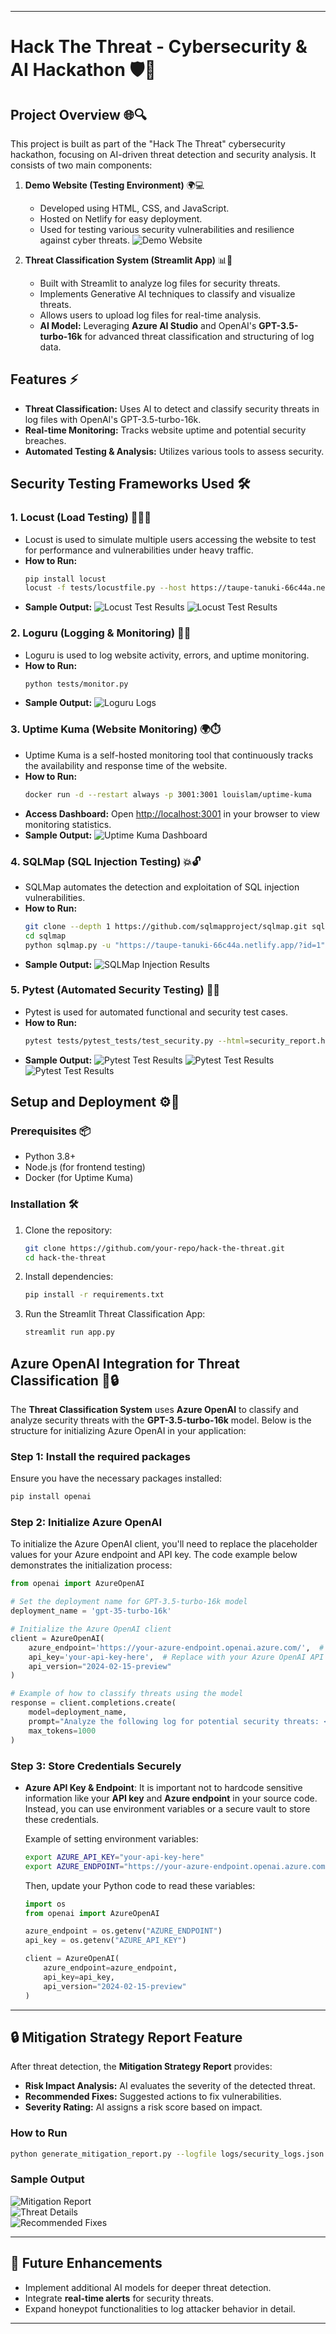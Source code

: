 
---

# Hack The Threat - Cybersecurity & AI Hackathon 🛡️🤖

## Project Overview 🌐🔍

This project is built as part of the "Hack The Threat" cybersecurity hackathon, focusing on AI-driven threat detection and security analysis. It consists of two main components:

1. **Demo Website (Testing Environment)** 🌍💻
   - Developed using HTML, CSS, and JavaScript.
   - Hosted on Netlify for easy deployment.
   - Used for testing various security vulnerabilities and resilience against cyber threats.
     ![Demo Website](images/demo.png)

2. **Threat Classification System (Streamlit App)** 📊🔐
   - Built with Streamlit to analyze log files for security threats.
   - Implements Generative AI techniques to classify and visualize threats.
   - Allows users to upload log files for real-time analysis.
   - **AI Model:** Leveraging **Azure AI Studio** and OpenAI's **GPT-3.5-turbo-16k** for advanced threat classification and structuring of log data.

## Features ⚡️

- **Threat Classification:** Uses AI to detect and classify security threats in log files with OpenAI's GPT-3.5-turbo-16k.
- **Real-time Monitoring:** Tracks website uptime and potential security breaches.
- **Automated Testing & Analysis:** Utilizes various tools to assess security.

## Security Testing Frameworks Used 🛠️

### 1. Locust (Load Testing) 🏃‍♂️💨
- Locust is used to simulate multiple users accessing the website to test for performance and vulnerabilities under heavy traffic.
- **How to Run:**
  ```bash
  pip install locust
  locust -f tests/locustfile.py --host https://taupe-tanuki-66c44a.netlify.app/
  ```
- **Sample Output:** 
  ![Locust Test Results](tests/sample_output/2_1.png)
  ![Locust Test Results](tests/sample_output/1_2.png)

### 2. Loguru (Logging & Monitoring) 📝🔎
- Loguru is used to log website activity, errors, and uptime monitoring.
- **How to Run:**
  ```bash
  python tests/monitor.py
  ```
- **Sample Output:**
  ![Loguru Logs](tests/sample_output/2.png)

### 3. Uptime Kuma (Website Monitoring) 🌍⏱️
- Uptime Kuma is a self-hosted monitoring tool that continuously tracks the availability and response time of the website.
- **How to Run:**
  ```bash
  docker run -d --restart always -p 3001:3001 louislam/uptime-kuma
  ```
- **Access Dashboard:**
  Open [http://localhost:3001](http://localhost:3001) in your browser to view monitoring statistics.
- **Sample Output:**
  ![Uptime Kuma Dashboard](tests/sample_output/3.png)

### 4. SQLMap (SQL Injection Testing) 💥🔓
- SQLMap automates the detection and exploitation of SQL injection vulnerabilities.
- **How to Run:**
  ```bash
  git clone --depth 1 https://github.com/sqlmapproject/sqlmap.git sqlmap
  cd sqlmap
  python sqlmap.py -u "https://taupe-tanuki-66c44a.netlify.app/?id=1" --dbs
  ```
- **Sample Output:**
  ![SQLMap Injection Results](tests/sample_output/4.png)

### 5. Pytest (Automated Security Testing) 🧪✅
- Pytest is used for automated functional and security test cases.
- **How to Run:**
  ```bash
  pytest tests/pytest_tests/test_security.py --html=security_report.html --self-contained-html
  ```
- **Sample Output:**
  ![Pytest Test Results](tests/sample_output/5_1.png)
  ![Pytest Test Results](tests/sample_output/5_2.png)
  ![Pytest Test Results](tests/sample_output/5_3.png)

## Setup and Deployment ⚙️🚀

### Prerequisites 📦
- Python 3.8+
- Node.js (for frontend testing)
- Docker (for Uptime Kuma)

### Installation 🛠️
1. Clone the repository:
   ```bash
   git clone https://github.com/your-repo/hack-the-threat.git
   cd hack-the-threat
   ```
2. Install dependencies:
   ```bash
   pip install -r requirements.txt
   ```
3. Run the Streamlit Threat Classification App:
   ```bash
   streamlit run app.py
   ```

## Azure OpenAI Integration for Threat Classification 🤖🔒

The **Threat Classification System** uses **Azure OpenAI** to classify and analyze security threats with the **GPT-3.5-turbo-16k** model. Below is the structure for initializing Azure OpenAI in your application:

### Step 1: Install the required packages
Ensure you have the necessary packages installed:
```bash
pip install openai
```

### Step 2: Initialize Azure OpenAI
To initialize the Azure OpenAI client, you'll need to replace the placeholder values for your Azure endpoint and API key. The code example below demonstrates the initialization process:

```python
from openai import AzureOpenAI

# Set the deployment name for GPT-3.5-turbo-16k model
deployment_name = 'gpt-35-turbo-16k' 

# Initialize the Azure OpenAI client
client = AzureOpenAI(
    azure_endpoint='https://your-azure-endpoint.openai.azure.com/',  # Replace with your Azure OpenAI endpoint
    api_key='your-api-key-here',  # Replace with your Azure OpenAI API key (use a secure method for storing keys)
    api_version="2024-02-15-preview"
)

# Example of how to classify threats using the model
response = client.completions.create(
    model=deployment_name,
    prompt="Analyze the following log for potential security threats: <log_data_here>",
    max_tokens=1000
)

```
### Step 3: Store Credentials Securely
- **Azure API Key & Endpoint**: It is important not to hardcode sensitive information like your **API key** and **Azure endpoint** in your source code. Instead, you can use environment variables or a secure vault to store these credentials.
  
  Example of setting environment variables:
  ```bash
  export AZURE_API_KEY="your-api-key-here"
  export AZURE_ENDPOINT="https://your-azure-endpoint.openai.azure.com/"
  ```

  Then, update your Python code to read these variables:
  ```python
  import os
  from openai import AzureOpenAI

  azure_endpoint = os.getenv("AZURE_ENDPOINT")
  api_key = os.getenv("AZURE_API_KEY")

  client = AzureOpenAI(
      azure_endpoint=azure_endpoint,
      api_key=api_key,
      api_version="2024-02-15-preview"
  )
  ```

---
## 🔒 **Mitigation Strategy Report Feature**

After threat detection, the **Mitigation Strategy Report** provides:
- **Risk Impact Analysis:** AI evaluates the severity of the detected threat.
- **Recommended Fixes:** Suggested actions to fix vulnerabilities.
- **Severity Rating:** AI assigns a risk score based on impact.

### **How to Run**
```bash
python generate_mitigation_report.py --logfile logs/security_logs.json
```

### **Sample Output**
![Mitigation Report](images/final_1.png)  
![Threat Details](images/final_2.png)  
![Recommended Fixes](images/final_3.png)  

---

## 🔮 **Future Enhancements**
- Implement additional AI models for deeper threat detection.
- Integrate **real-time alerts** for security threats.
- Expand honeypot functionalities to log attacker behavior in detail.

---



